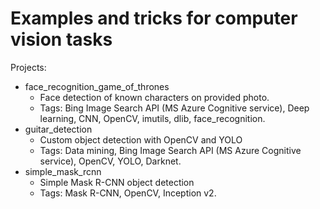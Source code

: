 # Examples and tricks for computer vision tasks  


Projects:
- face_recognition_game_of_thrones
    - Face detection of known characters on provided photo.
    - Tags: Bing Image Search API (MS Azure Cognitive service), Deep learning, CNN, OpenCV, imutils, dlib, face_recognition.
- guitar_detection
    - Custom object detection with OpenCV and YOLO
    - Tags: Data mining, Bing Image Search API (MS Azure Cognitive service), OpenCV, YOLO, Darknet.
- simple_mask_rcnn
    - Simple Mask R-CNN object detection
    - Tags: Mask R-CNN, OpenCV, Inception v2.

